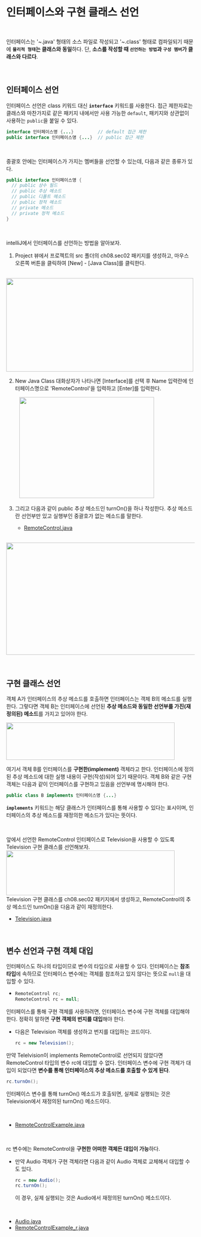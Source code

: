# 인터페이스와 구현 클래스 선언
<br/>

인터페이스는 '\~.java' 형태의 소스 파일로 작성되고 '\~.class' 형태로 컴파일되기 때문에 **`물리적 형태`는 클래스와 동일**하다.
단, **소스를 작성할 때 `선언하는 방법`과 `구성 멤버`가 클래스와 다르다**.<br/>
<br/>
<br/>

## 인터페이스 선언
인터페이스 선언은 class 키워드 대신 **`interface`** 키워드를 사용한다.
접근 제한자로는 클래스와 마찬가지로 같은 패키지 내에서만 사용 가능한 `default`, 패키지와 상관없이 사용하는 `public`을 붙일 수 있다.
```java
interface 인터페이스명 {...}         // default 접근 제한
public interface 인터페이스명 {...}  // public 접근 제한
```
<br/>

중괄호 안에는 인터페이스가 가지는 멤버들을 선언할 수 있는데, 다음과 같은 종류가 있다.
```java
public interface 인터페이스명 {
  // public 상수 필드
  // public 추상 메소드
  // public 디폴트 메소드
  // public 정적 메소드
  // private 메소드
  // private 정적 메소드
}
```
<br/>

intelliJ에서 인터페이스를 선언하는 방법을 알아보자.<br/>
1. Project 뷰에서 프로젝트의 src 폴더의 ch08.sec02 패키지를 생성하고, 마우스 오른쪽 버튼을 클릭하여 [New] - [Java Class]를 클릭한다.

&nbsp;&nbsp;&nbsp;&nbsp;&nbsp;&nbsp;&nbsp;&nbsp;&nbsp;<img src="https://github.com/silxbro/java/assets/142463332/b5b6e928-73da-4582-b74a-e4668506b924" width="500" height="250"/>

2. New Java Class 대화상자가 나타나면 [Interface]를 선택 후 Name 입력란에 인터페이스명으로 'RemoteControl'을 입력하고 [Enter]를 입력한다.

&nbsp;&nbsp;&nbsp;&nbsp;&nbsp;&nbsp;&nbsp;&nbsp;&nbsp;<img src="https://github.com/silxbro/java/assets/142463332/ff27dcba-2299-4a1f-a093-d4b0f63b17b2" width="360" height="270"/>

3. 그리고 다음과 같이 public 추상 메소드인 turnOn()을 하나 작성한다. 추상 메소드란 선언부만 있고 실행부인 중괄호가 없는 메소드를 말한다.
   
   - [RemoteControl.java](https://github.com/silxbro/java/blob/main/src/thisisjava/ch08/sec02/RemoteControl.java)

&nbsp;&nbsp;&nbsp;&nbsp;&nbsp;&nbsp;&nbsp;&nbsp;&nbsp;<img src="https://github.com/silxbro/java/assets/142463332/3ac80870-ea20-412c-a4aa-5a7660b51fb1" width="550" height="300"/>

<br/>

## 구현 클래스 선언
객체 A가 인터페이스의 추상 메소드를 호출하면 인터페이스는 객체 B의 메소드를 실행한다.
그렇다면 객체 B는 인터페이스에 선언된 **추상 메소드와 동일한 선언부를 가진(재정의된) 메소드**를 가지고 있어야 한다.

<img src="https://github.com/silxbro/java/assets/142463332/ecfc6bff-4e96-4ad2-b612-3350a53b07b0" width="450" height="100"/><br/>

여기서 객체 B를 인터페이스를 **구현한(implement)** 객체라고 한다. 인터페이스에 정의된 추상 메소드에 대한 실행 내용이 구현(작성)되어 있기 때문이다. 객체 B와 같은 구현 객체는
다음과 같이 인터페이스를 구현하고 있음을 선언부에 명시해야 한다.
```java
public class B implements 인터페이스명 {...}
```
**`implements`** 키워드는 해당 클래스가 인터페이스를 통해 사용할 수 있다는 표시이며, 인터페이스의 추상 메소드를 재정의한 메소드가 있다는 뜻이다.

<br/>

앞에서 선언한 RemoteControl 인터페이스로 Television을 사용할 수 있도록 Television 구현 클래스를 선언해보자.
<img src="https://github.com/silxbro/java/assets/142463332/f9128c4e-8773-47cd-bc1c-a13c1aa579c8" width="450" height="120"/><br/>
Television 구현 클래스를 ch08.sec02 패키지에서 생성하고, RemoteControl의 추상 메소드인 turnOn()을 다음과 같이 재정의한다.
- [Television.java](https://github.com/silxbro/java/blob/main/src/thisisjava/ch08/sec02/Television.java)

<br/>

## 변수 선언과 구현 객체 대입
인터페이스도 하나의 타입이므로 변수의 타입으로 사용할 수 있다. 인터페이스는 **참조 타입**에 속하므로 인터페이스 변수에는 객체를 참조하고 있지 않다는 뜻으로 `null`을 대입할 수 있다.
- ```java
  RemoteControl rc;
  RemoteControl rc = null;
  ```

인터페이스를 통해 구현 객체를 사용하려면, 인터페이스 변수에 구현 객체를 대입해야 한다. 정확히 말하면 **구현 객체의 번지를 대입**해야 한다.
- 다음은 Television 객체를 생성하고 번지를 대입하는 코드이다.
  
  ```java
  rc = new Television();
  ```

만약 Telelvision이 implements RemoteControl로 선언되지 않았다면 RemoteControl 타입의 변수 rc에 대입할 수 없다. 인터페이스 변수에 구현 객체가 대입이 되었다면
**변수를 통해 인터페이스의 추상 메소드를 호출할 수 있게 된다**.
```java
rc.turnOn();
```
인터페이스 변수를 통해 turnOn() 메소드가 호출되면, 실제로 실행되는 것은 Television에서 재정의된 turnOn() 메소드이다.

<br/>

- [RemoteControlExample.java](https://github.com/silxbro/java/blob/main/src/thisisjava/ch08/sec02/RemoteControlExample.java)

<br/>

rc 변수에는 RemoteControl을 **구현한 어떠한 객체든 대입이 가능**하다.
- 만약 Audio 객체가 구현 객체라면 다음과 같이 Audio 객체로 교체해서 대입할 수도 있다.
  ```java
  rc = new Audio();
  rc.turnOn();
  ```
  이 경우, 실제 실행되는 것은 Audio에서 재정의된 turnOn() 메소드이다.

<br/>

- [Audio.java](https://github.com/silxbro/java/blob/main/src/thisisjava/ch08/sec02/Audio.java)
- [RemoteControlExample_r.java](https://github.com/silxbro/java/blob/main/src/thisisjava/ch08/sec02/RemoteControlExample_r.java)
